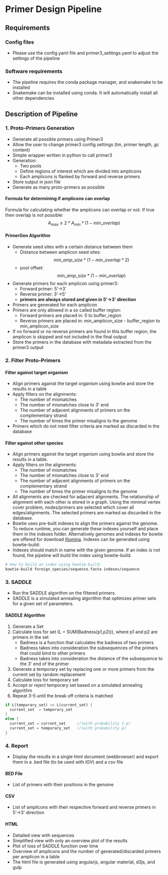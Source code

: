 # Primer Design Pipeline

## Requirements

### Config files

- Please use the config.yaml file and primer3_settings.yaml to adjust the settings of the pipeline

### Software requirements

- The pipeline requires the conda package manager, and snakemake to be installed
- Snakemake can be installed using conda. It will automatically install all other dependencies

## Description of Pipeline

### 1. Proto-Primers Generation

- Generate all possible primers using Primer3
- Allow the user to change primer3 config settings (tm, primer length, gc content)
- Simple wrapper written in python to call primer3
- Generation:
  - Two pools
  - Define regions of interest which are divided into amplicons
  - Each amplicons is flanked by forward and reverse primers
- Store output in json file
- Generate as many proto-primers as possible

#### Formula for determining if amplicons can overlap

Formula for calculating whether the amplicons can overlap or not.
If true then overlap is not possible:
$$A_{max} \leq 2 * A_{min} * (1 -min\_overlap)$$

#### PrimerGen Algorithm

- Generate seed sites with a certain distance between them
  - Distance between amplicon seed sites:
  $$min\_amp\_size*(1-min\_overlap*2) $$
  - pool offset: $$ min\_amp\_size*(1-min\_overlap) $$
- Generate primers for each amplicon using primer3:
  - Forward primer: 5'->3'
  - Reverse primer: 3'->5'
  - **primers are always stored and given in 5'->3' direction**
- Primers are generated for each amplicon
- Primers are only allowed in a so called buffer region:
  - Forward primers are placed in: 0 to buffer_region
  - Reverse primers are placed in: min_amplicon_size - buffer_region to min_amplicon_size
- If no forward or no reverse primers are found in this buffer region, the amplicon is skipped and not included in the final output
- Store the primers in the database with metadata extracted from the primer3 output

### 2. Filter Proto-Primers

#### Filter against target organism

- Align primers against the target organism using bowtie and store the results in a table
- Apply filters on the alignments:
  - The number of mismatches
  - The number of mismatches close to 3' end
  - The number of adjacent alignments of primers on the complementary strand
  - The number of times the primer misaligns to the genome
- Primers which do not meet filter criteria are marked as discarded in the database

#### Filter against other species

- Align primers against the target organism using bowtie and store the results in a table.
- Apply filters on the alignments:
  - The number of mismatches
  - The number of mismatches close to 3' end
  - The number of adjacent alignments of primers on the complementary strand
  - The number of times the primer misaligns to the genome
- All alignments are checked for adjacent alignments. The relationship of alignment with each other is stored in a graph. Using the minimal vertex cover problem, nodes/primers are selected which cover all edges/alignments. The selected primers are marked as discarded in the database.
- Bowtie uses pre-built indexes to align the primers against the genome. To reduce runtime, you can generate these indexes yourself and place them in the indexes folder. Alternatively genomes and indexes for bowtie are offered for download [Illumina](http://support.illumina.com/sequencing/sequencing_software/igenome.ilmn). Indexes can be generated using bowtie-build:
- Indexes should match in name with the given genome. If an index is not found, the pipeline will build the index using bowtie-build.

```bash
# How to build an index using bowtie-build:
bowtie-build foreign_species/sequence.fasta indexes/sequence
```

### 3. SADDLE

- Run the SADDLE algorithm on the filtered primers.
- SADDLE is a simulated annealing algorithm that optimizes primer sets for a given set of parameters.

#### SADDLE Algorithm

1. Generate a Set
2. Calculate loss for set (L = SUM(Badness(p1,p2))), where p1 and p2 are primers in the set
    - Badness is a function that calculates the badness of two primers
    - Badness takes into consideration the subsequences of the primers that could bind to other primers
    - Badness takes into consideration the distance of the subsequence to the 3' end of the primer
3. Generate a temporary set by replacing one or more primers from the current set by random replacement
4. Calculate loss for temporary set
5. Accept or reject temporary set based on a simulated annealing algorithm
6. Repeat 3-5 until the break off criteria is matched

```rust
if L(temporary_set) <= L(current_set) {
  current_set  = temporary_set
}
else {
  current_set = current_set     //(with probability 1-p)
  current_set = temporary_set   //(with probability p)
}
```

### 4. Report

- Display the results in a single html document (webbrowser) and export them in a .bed file (to be used with IGV) and a csv file

#### BED File

- List of primers with their positions in the genome

#### CSV

- List of amplicons with their respective forward and reverse primers in 5'->3' direction

#### HTML  

- Detailed view with sequences
- Simplified view with only an overview plot of the results
- Plot of loss of SADDLE function over time
- Overview of amplicons and the number of generated/discarded primers per amplicon in a table
- The html file is generated using angularjs, angular material, d3js, and gulp
